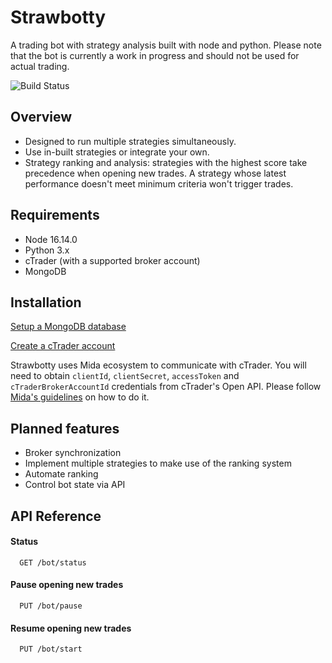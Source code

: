 # Strawbotty

A trading bot with strategy analysis built with node and python.
Please note that the bot is currently a work in progress and should not be used for actual trading.

![Build Status](https://github.com/magnitec/midatest/actions/workflows/master.yml/badge.svg?branch=master)

## Overview

- Designed to run multiple strategies simultaneously.
- Use in-built strategies or integrate your own.
- Strategy ranking and analysis: strategies with the highest score take precedence when opening new trades. A strategy whose latest performance doesn't meet minimum criteria won't trigger trades.

## Requirements

- Node 16.14.0
- Python 3.x
- cTrader (with a supported broker account)
- MongoDB

## Installation

[Setup a MongoDB database](https://www.mongodb.com/docs/manual/tutorial/install-mongodb-on-ubuntu/)

[Create a cTrader account](https://ctrader.com/featured-brokers/)

Strawbotty uses Mida ecosystem to communicate with cTrader. You will need to obtain `clientId`, `clientSecret`, `accessToken` and `cTraderBrokerAccountId` credentials from cTrader's Open API. Please follow [Mida's guidelines](https://www.mida.org/posts/how-to-use-mida-with-ctrader/) on how to do it.

## Planned features

- Broker synchronization
- Implement multiple strategies to make use of the ranking system
- Automate ranking
- Control bot state via API

## API Reference

#### Status

```http
  GET /bot/status
```

#### Pause opening new trades

```http
  PUT /bot/pause
```

#### Resume opening new trades

```http
  PUT /bot/start
```
